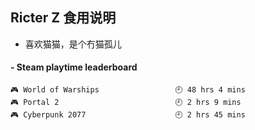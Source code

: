 ## Ricter Z 食用说明
- 喜欢猫猫，是个冇猫孤儿

<!-- steam-box start -->
#### - Steam playtime leaderboard
```text
🎮 World of Warships                 🕘 48 hrs 4 mins
🎮 Portal 2                          🕘 2 hrs 9 mins
🎮 Cyberpunk 2077                    🕘 2 hrs 45 mins
```
<!-- Powered by https://github.com/YouEclipse/steam-box . -->
<!-- steam-box end -->

